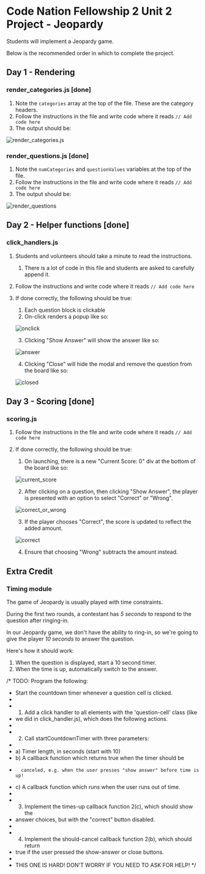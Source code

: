 # Code Nation Fellowship 2 Unit 2 Project - Jeopardy

Students will implement a Jeopardy game.

Below is the recommended order in which to complete the project.

## Day 1 - Rendering

### render_categories.js [done]

1. Note the `categories` array at the top of the file. These are the category headers.
2. Follow the instructions in the file and write code where it reads `// Add code here`
3. The output should be:

![render_categories.js](https://i.imgur.com/l6J9OCh.png)

### render_questions.js [done]

1. Note the `numCategories` and `questionValues` variables at the top of the file.
2. Follow the instructions in the file and write code where it reads `// Add code here`
3. The output should be:

![render_questions](https://i.imgur.com/rpPcTHD.png)

## Day 2 - Helper functions [done]

### click_handlers.js

1. Students and volunteers should take a minute to read the instructions.

   1. There is a lot of code in this file and students are asked to carefully append it.

2. Follow the instructions and write code where it reads `// Add code here`

3. If done correctly, the following should be true:

   1. Each question block is clickable
   2. On-click renders a popup like so:

   ![onclick](https://i.imgur.com/lUb4wOp.png)

   3. Clicking "Show Answer" will show the answer like so:

   ![answer](https://i.imgur.com/bhvRj4s.png)

   4. Clicking "Close" will hide the modal and remove the question from the board like so:

   ![closed](https://i.imgur.com/IBIyhrJ.png)

## Day 3 - Scoring [done]

### scoring.js

1. Follow the instructions in the file and write code where it reads `// Add code here`

2. If done correctly, the following should be true:

   1. On launching, there is a new "Current Score: 0" div at the bottom of the board like so:

   ![current_score](https://i.imgur.com/MJltSPC.png)

   2. After clicking on a question, then clicking "Show Answer", the player is presented with an option to select "Correct" or "Wrong".

   ![correct_or_wrong](https://i.imgur.com/7YPhGSv.png)

   3. If the player chooses "Correct", the score is updated to reflect the added amount.

   ![correct](https://i.imgur.com/AEAw7tL.png)

   4. Ensure that choosing "Wrong" subtracts the amount instead.

## Extra Credit

### Timing module

The game of Jeopardy is usually played with time constraints.

During the first two rounds, a contestant has _5 seconds_ to respond to the question after ringing-in.

In our Jeopardy game, we don't have the ability to ring-in, so we're going to give the player _10 seconds_ to answer the question.

Here's how it should work:

1. When the question is displayed, start a 10 second timer.
1. When the time is up, automatically switch to the answer.

/\* TODO: Program the following:

- Start the countdown timer whenever a question cell is clicked.
-
- 1.  Add a click handler to all elements with the 'question-cell' class (like
- we did in click_handler.js), which does the following actions.
-
- 2.  Call startCountdownTimer with three parameters:
-
- a) Timer length, in seconds (start with 10)
- b) A callback function which returns true when the timer should be
-       canceled, e.g. when the user presses "show answer" before time is up!
- c) A callback function which runs when the user runs out of time.
-
- 3.  Implement the times-up callback function 2(c), which should show the
- answer choices, but with the "correct" button disabled.
-
- 4.  Implement the should-cancel callback function 2(b), which should return
- true if the user pressed the show-answer or close buttons.
-
- THIS ONE IS HARD! DON'T WORRY IF YOU NEED TO ASK FOR HELP!
  \*/
